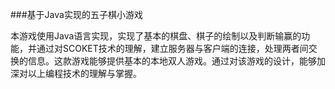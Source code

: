 ###基于Java实现的五子棋小游戏

本游戏使用Java语言实现，实现了基本的棋盘、棋子的绘制以及判断输赢的功能，并通过对SCOKET技术的理解，建立服务器与客户端的连接，处理两者间交换的信息。这款游戏能够提供基本的本地双人游戏。通过对该游戏的设计，能够加深对以上编程技术的理解与掌握。
